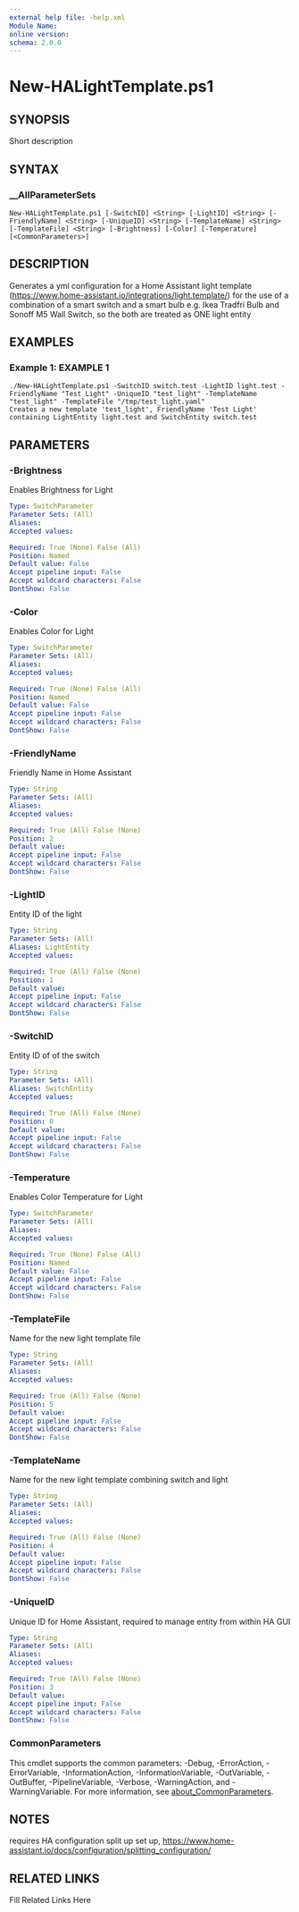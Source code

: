 ```yaml
---
external help file: -help.xml
Module Name: 
online version: 
schema: 2.0.0
---
```


# New-HALightTemplate.ps1

## SYNOPSIS

Short description

## SYNTAX

### __AllParameterSets

```
New-HALightTemplate.ps1 [-SwitchID] <String> [-LightID] <String> [-FriendlyName] <String> [-UniqueID] <String> [-TemplateName] <String> [-TemplateFile] <String> [-Brightness] [-Color] [-Temperature] [<CommonParameters>]
```

## DESCRIPTION

Generates a yml configuration for a Home Assistant light template (https://www.home-assistant.io/integrations/light.template/) for the use
of a combination of a smart switch and a smart bulb e.g.
Ikea Tradfri Bulb and Sonoff M5 Wall Switch, so the both are treated as ONE light entity


## EXAMPLES

### Example 1: EXAMPLE 1

```
./New-HALightTemplate.ps1 -SwitchID switch.test -LightID light.test -FriendlyName "Test Light" -UniqueID "test_light" -TemplateName "test_light" -TemplateFile "/tmp/test_light.yaml"
Creates a new template 'test_light', FriendlyName 'Test Light' containing LightEntity light.test and SwitchEntity switch.test
```








## PARAMETERS

### -Brightness

Enables Brightness for Light

```yaml
Type: SwitchParameter
Parameter Sets: (All)
Aliases: 
Accepted values: 

Required: True (None) False (All)
Position: Named
Default value: False
Accept pipeline input: False
Accept wildcard characters: False
DontShow: False
```

### -Color

Enables Color for Light

```yaml
Type: SwitchParameter
Parameter Sets: (All)
Aliases: 
Accepted values: 

Required: True (None) False (All)
Position: Named
Default value: False
Accept pipeline input: False
Accept wildcard characters: False
DontShow: False
```

### -FriendlyName

Friendly Name in Home Assistant

```yaml
Type: String
Parameter Sets: (All)
Aliases: 
Accepted values: 

Required: True (All) False (None)
Position: 2
Default value: 
Accept pipeline input: False
Accept wildcard characters: False
DontShow: False
```

### -LightID

Entity ID of the light

```yaml
Type: String
Parameter Sets: (All)
Aliases: LightEntity
Accepted values: 

Required: True (All) False (None)
Position: 1
Default value: 
Accept pipeline input: False
Accept wildcard characters: False
DontShow: False
```

### -SwitchID

Entity ID of of the switch

```yaml
Type: String
Parameter Sets: (All)
Aliases: SwitchEntity
Accepted values: 

Required: True (All) False (None)
Position: 0
Default value: 
Accept pipeline input: False
Accept wildcard characters: False
DontShow: False
```

### -Temperature

Enables Color Temperature for Light

```yaml
Type: SwitchParameter
Parameter Sets: (All)
Aliases: 
Accepted values: 

Required: True (None) False (All)
Position: Named
Default value: False
Accept pipeline input: False
Accept wildcard characters: False
DontShow: False
```

### -TemplateFile

Name for the new light template file

```yaml
Type: String
Parameter Sets: (All)
Aliases: 
Accepted values: 

Required: True (All) False (None)
Position: 5
Default value: 
Accept pipeline input: False
Accept wildcard characters: False
DontShow: False
```

### -TemplateName

Name for the new light template combining switch and light

```yaml
Type: String
Parameter Sets: (All)
Aliases: 
Accepted values: 

Required: True (All) False (None)
Position: 4
Default value: 
Accept pipeline input: False
Accept wildcard characters: False
DontShow: False
```

### -UniqueID

Unique ID for Home Assistant, required to manage entity from within HA GUI

```yaml
Type: String
Parameter Sets: (All)
Aliases: 
Accepted values: 

Required: True (All) False (None)
Position: 3
Default value: 
Accept pipeline input: False
Accept wildcard characters: False
DontShow: False
```


### CommonParameters

This cmdlet supports the common parameters: -Debug, -ErrorAction, -ErrorVariable, -InformationAction, -InformationVariable, -OutVariable, -OutBuffer, -PipelineVariable, -Verbose, -WarningAction, and -WarningVariable. For more information, see [about_CommonParameters](http://go.microsoft.com/fwlink/?LinkID=113216).

## NOTES

requires HA configuration split up set up, https://www.home-assistant.io/docs/configuration/splitting_configuration/


## RELATED LINKS

Fill Related Links Here

